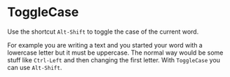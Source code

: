 # ToggleCase
Use the shortcut `Alt-Shift` to toggle the case of the current word.

For example you are writing a text and you started your word with a lowercase letter but it must be uppercase.
The normal way would be some stuff like `Ctrl-Left` and then changing the first letter. With `ToggleCase` you can use `Alt-Shift`.
